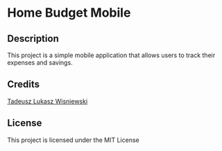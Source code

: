 # Home Budget Mobile

## Description

This project is a simple mobile application that allows users to track their expenses and savings.

## Credits

[Tadeusz Lukasz Wisniewski](https://github.com/TadeuszWisniewski)

## License

This project is licensed under the MIT License
